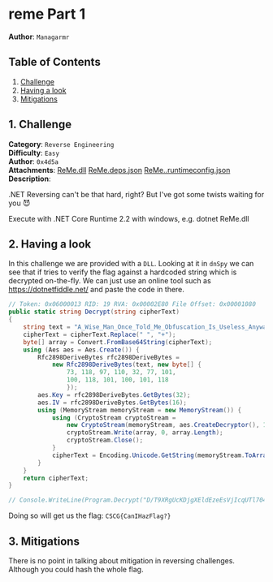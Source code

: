 # reme Part 1

**Author**: `Managarmr`

## Table of Contents

1. [Challenge](#1-challenge)
2. [Having a look](#2-having-a-look)
3. [Mitigations](#3-mitigations)

## 1. Challenge

**Category**: `Reverse Engineering`  
**Difficulty**: `Easy`  
**Author**: `0x4d5a`  
**Attachments**: [ReMe.dll](https://static.allesctf.net/challenges/e5971550aac869a054b67c9823148cf90470f7463de6a6cbb45f184d50845519/ReMe.dll)
[ReMe.deps.json](https://static.allesctf.net/challenges/9be7b4ca4a698158d6fbc53cd88a5d83d65cd3ccbd1a83728aca2418263dfd8d/ReMe.deps.json)
[ReMe..runtimeconfig.json](https://static.allesctf.net/challenges/9ada7e7cabd6ad48ea6781e31fd6b30eab772558744fc996d9523c7b0e04e9e9/ReMe.runtimeconfig.json)  
**Description**:

.NET Reversing can't be that hard, right? But I've got some twists waiting for you 😈

Execute with .NET Core Runtime 2.2 with windows, e.g. dotnet ReMe.dll

## 2. Having a look

In this challenge we are provided with a `DLL`. Looking at it in `dnSpy` we
can see that if tries to verify the flag against a hardcoded string which is
decrypted on-the-fly. We can just use an online tool such as
https://dotnetfiddle.net/ and paste the code in there.

```csharp
// Token: 0x06000013 RID: 19 RVA: 0x00002E80 File Offset: 0x00001080
public static string Decrypt(string cipherText)
{
	string text = "A_Wise_Man_Once_Told_Me_Obfuscation_Is_Useless_Anyway";
	cipherText = cipherText.Replace(" ", "+");
	byte[] array = Convert.FromBase64String(cipherText);
	using (Aes aes = Aes.Create()) {
		Rfc2898DeriveBytes rfc2898DeriveBytes =
			new Rfc2898DeriveBytes(text, new byte[] {
				73, 118, 97, 110, 32, 77, 101,
				100, 118, 101, 100, 101, 118
				});
		aes.Key = rfc2898DeriveBytes.GetBytes(32);
		aes.IV = rfc2898DeriveBytes.GetBytes(16);
		using (MemoryStream memoryStream = new MemoryStream()) {
			using (CryptoStream cryptoStream =
				new CryptoStream(memoryStream, aes.CreateDecryptor(), 1)) {
				cryptoStream.Write(array, 0, array.Length);
				cryptoStream.Close();
			}
			cipherText = Encoding.Unicode.GetString(memoryStream.ToArray());
		}
	}
	return cipherText;
}

// Console.WriteLine(Program.Decrypt("D/T9XRgUcKDjgXEldEzeEsVjIcqUTl7047pPaw7DZ9I="));
```

Doing so will get us the flag: `CSCG{CanIHazFlag?}`

## 3. Mitigations

There is no point in talking about mitigation in reversing challenges.
Although you could hash the whole flag.
